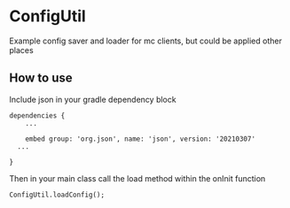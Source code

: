 # ConfigUtil
Example config saver and loader for mc clients, but could be applied other places


## How to use

Include json in your gradle dependency block

```
dependencies {
    ...

    embed group: 'org.json', name: 'json', version: '20210307'
  ...

}
```

Then in your main class call the load method within the onInit function 

```ConfigUtil.loadConfig();```


